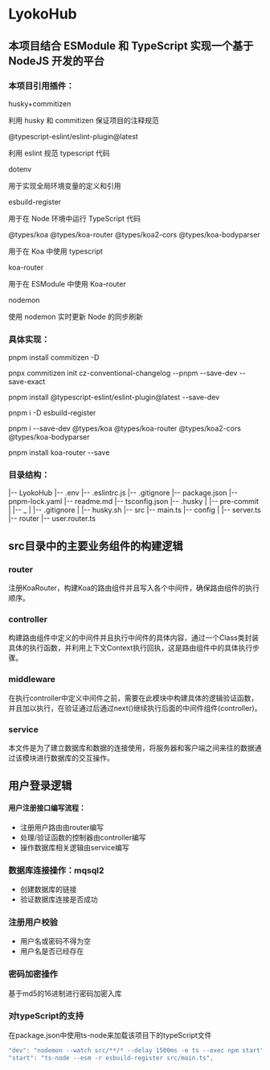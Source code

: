 # LyokoHub 

## **本项目结合 ESModule 和 TypeScript 实现一个基于 NodeJS 开发的平台**

### 本项目引用插件：

husky+commitizen

利用 husky 和 commitizen 保证项目的注释规范

@typescript-eslint/eslint-plugin@latest

利用 eslint 规范 typescript 代码

dotenv

用于实现全局环境变量的定义和引用

esbuild-register

用于在 Node 环境中运行 TypeScript 代码

@types/koa @types/koa-router @types/koa2-cors
@types/koa-bodyparser

用于在 Koa 中使用 typescript

koa-router

用于在 ESModule 中使用 Koa-router

nodemon

使用 nodemon 实时更新 Node 的同步刷新

### 具体实现：

pnpm install commitizen -D

pnpx commitizen init cz-conventional-changelog --pnpm --save-dev --save-exact

pnpm install @typescript-eslint/eslint-plugin@latest --save-dev

pnpm i -D esbuild-register

pnpm i --save-dev @types/koa @types/koa-router @types/koa2-cors
@types/koa-bodyparser

pnpm install koa-router --save

### 目录结构：

|-- LyokoHub
|-- .env
|-- .eslintrc.js
|-- .gitignore
|-- package.json
|-- pnpm-lock.yaml
|-- readme.md
|-- tsconfig.json
|-- .husky
| |-- pre-commit
| |-- \_
| |-- .gitignore
| |-- husky.sh
|-- src
|-- main.ts
|-- config
| |-- server.ts
|-- router
|-- user.router.ts

## src目录中的主要业务组件的构建逻辑

### router

注册KoaRouter，构建Koa的路由组件并且写入各个中间件，确保路由组件的执行顺序。

### controller

构建路由组件中定义的中间件并且执行中间件的具体内容，通过一个Class类封装具体的执行函数，并利用上下文Context执行回执，这是路由组件中的具体执行步骤。

### middleware

在执行controller中定义中间件之前，需要在此模块中构建具体的逻辑验证函数，并且加以执行，在验证通过后通过next()继续执行后面的中间件组件(controller)。

### service

本文件是为了建立数据库和数据的连接使用，将服务器和客户端之间来往的数据通过该模块进行数据库的交互操作。

## 用户登录逻辑

#### 用户注册接口编写流程：

- 注册用户路由由router编写
- 处理/验证函数的控制器由controller编写
- 操作数据库相关逻辑由service编写

### 数据库连接操作：mqsql2

- 创建数据库的链接
- 验证数据库连接是否成功

### 注册用户校验

- 用户名或密码不得为空
- 用户名是否已经存在

### 密码加密操作

基于md5的16进制进行密码加密入库

### 对typeScript的支持

在package.json中使用ts-node来加载该项目下的typeScript文件

```javascript
"dev": "nodemon --watch src/**/* --delay 1500ms -e ts --exec npm start",
"start": "ts-node --esm -r esbuild-register src/main.ts",
```

